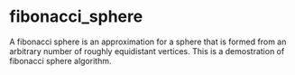 # fibonacci_sphere

A fibonacci sphere is an approximation for a sphere that is formed from an arbitrary number of roughly equidistant vertices. This is a demostration of fibonacci sphere algorithm.
